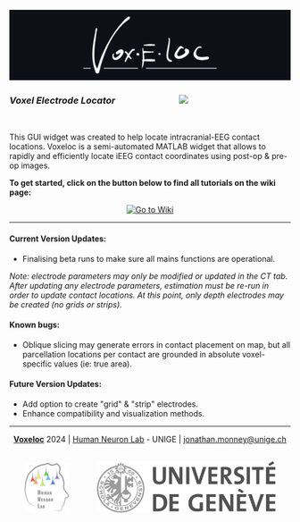<a href="https://github.com/HumanNeuronLab/voxeloc"><img src="https://raw.githubusercontent.com/HumanNeuronLab/voxeloc/main/assets/voxeloc_logoBG.png"/></a>

<h3><a href="https://github.com/HumanNeuronLab/voxeloc/releases"><img src="https://img.shields.io/badge/v0.9S-27%C2%B7Feb%C2%B72024-blue?logo=github" width="200" align="right"/></a><div align="left"><i>Voxel Electrode Locator</i></div></h3>
<br />

This GUI widget was created to help locate intracranial-EEG contact locations.
Voxeloc is a semi-automated MATLAB widget that allows to rapidly and 
efficiently locate iEEG contact coordinates using post-op & pre-op images.
<br />

**To get started, click on the button below to find all tutorials on the wiki page:**
<br />

<div align="center"><a href="https://github.com/HumanNeuronLab/voxeloc/wiki"><img alt="Go to Wiki" src="https://img.shields.io/badge/Go%20to%20Wiki-blue?style=for-the-badge" width="150"></a></div>


---

#### Current Version Updates:
- Finalising beta runs to make sure all mains functions are operational.

*Note: electrode parameters may only be modified or updated in the
CT tab. After updating any electrode parameters, estimation must be
re-run in order to update contact locations. At this point, only
depth electrodes may be created (no grids or strips).*

#### Known bugs:
- Oblique slicing may generate errors in contact placement on map, but all 
parcellation locations per contact are grounded in absolute voxel-specific 
values (ie: true area).

#### Future Version Updates:
- Add option to create "grid" & "strip" electrodes.
- Enhance compatibility and visualization methods.

---

<p align="center"> <b><u>Voxeloc</u></b> 2024 
| <a href="https://www.unige.ch/medecine/neucli/en/groupes-de-recherche/1034megevand/">Human Neuron Lab</a> - UNIGE 
| <a href="mailto:jonathan.monney@unige.ch">jonathan.monney@unige.ch</a></p>
<br>
<div align="center">
  <a href="https://www.unige.ch/medecine/neucli/en/groupes-de-recherche/1034megevand/">
  <img src="https://raw.githubusercontent.com/HumanNeuronLab/voxeloc/main/assets/HNL_logo.png" width="80"/></a>
  &emsp;&emsp;&emsp;
  <a href="https://www.unige.ch/medecine/neucli/en/groupes-de-recherche/1034megevand/">
  <img src="https://raw.githubusercontent.com/HumanNeuronLab/voxeloc/main/assets/UNIGE_logo.png" width="320"/>
</a></div>











